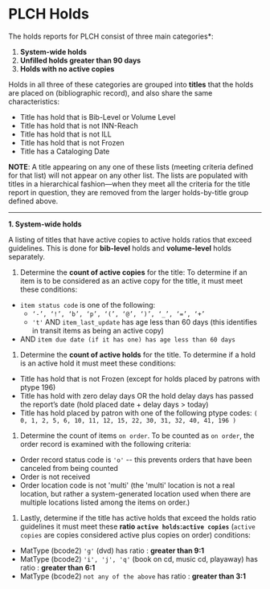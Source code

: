 # PLCH Holds

The holds reports for PLCH consist of three main categories*:

1. **System-wide holds**
1. **Unfilled holds greater than 90 days**
1. **Holds with no active copies**

Holds in all three of these categories are grouped into **titles** that the holds are placed on (bibliographic record), and also share the same characteristics:
* Title has hold that is Bib-Level or Volume Level
* Title has hold that is not INN-Reach
* Title has hold that is not ILL
* Title has hold that is not Frozen
* Title has a Cataloging Date

**NOTE**: A title appearing on any one of these lists (meeting criteria defined for that list) will not appear on any other list. The lists are populated with titles in a hierarchical fashion—when they meet all the criteria for the title report in question, they are removed from the larger holds-by-title group defined above.

---

**1. System-wide holds**

A listing of titles that have active copies to active holds ratios that exceed guidelines. This is done for **bib-level** holds and **volume-level** holds separately.

1. Determine the **count of active copies** for the title: To determine if an item is to be considered as an active copy for the title, it must meet these conditions:
  * ```item status code``` is one of the following:
      * ```‘-’, ‘!’, ‘b’, ‘p’, ‘(’, ‘@’, ‘)’, ‘_’, ‘=’, ‘+’```
      * ```'t'```  AND ```item_last_update``` has age less than 60 days (this identifies in transit items as being an active copy)
  * AND ```item due date (if it has one) has age less than 60 days```
1. Determine the **count of active holds** for the title. To determine if a hold is an active hold it must meet these conditions:
  * Title has hold that is not Frozen (except for holds placed by patrons with ptype 196)
  * Title has hold with zero delay days OR the hold delay days has passed the report’s date (hold placed date + delay days > today)
  * Title has hold placed by patron with one of the following ptype codes: `( 0, 1, 2, 5, 6, 10, 11, 12, 15, 22, 30, 31, 32, 40, 41, 196 )`
1. Determine the count of items ```on order```. To be counted as `on order`, the order record is examined with the following criteria:
  * Order record status code is `'o'` -- this prevents orders that have been canceled from being counted
  * Order is not received
  * Order location code is not 'multi' (the 'multi' location is not a real location, but rather a system-generated location used when there are multiple locations listed among the items on order.)
1. Lastly, determine if the title has active holds that exceed the holds ratio guidelines it must meet these **ratio ```active holds```:```active copies```** (`active copies` are copies considered active plus copies on order) conditions:
  * MatType (bcode2) `'g'` (dvd) has ratio : **greater than 9:1**
  * MatType (bcode2) `'i', 'j', 'q'` (book on cd, music cd, playaway) has ratio : **greater than 6:1**
  * MatType (bcode2) `not any of the above` has ratio : **greater than 3:1**  
